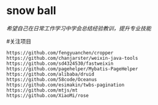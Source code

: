 # snow ball   

*希望自己在日常工作学习中学会总结经验教训，提升专业技能*    

#关注项目

    https://github.com/fengyuanchen/cropper   
    https://github.com/chanjarster/weixin-java-tools  
    https://github.com/sd4324530/fastweixin   
    https://github.com/pagehelper/Mybatis-PageHelper   
    https://github.com/alibaba/druid  
    https://github.com/58code/Oceanus  
    https://github.com/esimakin/twbs-pagination  
    https://github.com/mtjs/mt   
    https://github.com/XiaoMi/rose  
